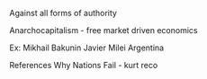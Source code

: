 Against all forms of authority

Anarchocapitalism - free market driven economics

Ex:
Mikhail Bakunin
Javier Milei Argentina

References
Why Nations Fail - kurt reco